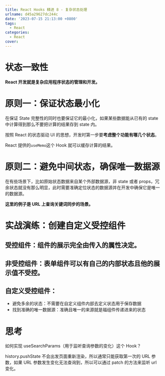```yaml
---
title: React Hooks 精进 8 - 复杂状态处理
urlname: d45a29627dc244c
date: '2023-07-15 21:13:00 +0800'
tags:
  - React
categories:
  - React
cover:
---
```


# 状态一致性

**React 开发就是复杂应用程序状态的管理和开发。**

# 原则一：保证状态最小化

在保证 State 完整性的同时也要保证它的最小化，如果某些数据能从已有的 state 中计算得到那么不要把计算的结果存到 state 内。

按照 React 的状态驱动 UI 的思想，开发时第一步要**考虑整个功能有哪几个状态**。

React 提供的`useMemo`这个 Hook 就可以缓存计算的结果。

# 原则二：避免中间状态，确保唯一数据源

在有些场景下，比如原始状态数据来自某个外部数据源，非 state 或者 props，冗余状态就没有那么明显，此时需要准确定位状态的数据源并在开发中确保它是唯一的数据源。

**这里的例子是 URL 上查询关键词同步的场景。**

# 实战演练：创建自定义受控组件

## 受控组件：组件的展示完全由传入的属性决定。

## 非受控组件：表单组件可以有自己的内部状态且他的展示值不受控。

## 自定义受控组件：

- 避免多余的状态：不需要在自定义组件内部去定义状态用于保存数据
- 找到准确的唯一数据源：准确且唯一的来源就是福组件传递进来的状态

# 思考

如何实现 useSearchParams（用于监听查询参数的变化）这个 Hook？

history.pushState 不会出发页面重新渲染，所以通常只能获取第一次的 URL 参数，如果 URL 参数发生变化无法查询到，所以可以通过 patch 的方法来监听 url 变化。
